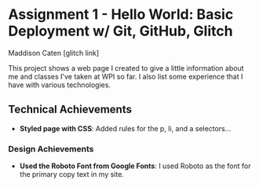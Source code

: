 Assignment 1 - Hello World: Basic Deployment w/ Git, GitHub, Glitch
===
Maddison Caten
[glitch link]

This project shows a web page I created to give a little information about me and classes I've taken at WPI so far. I also list some experience that I have with various technologies. 

## Technical Achievements
- **Styled page with CSS**: Added rules for the p, li, and a selectors...

### Design Achievements
- **Used the Roboto Font from Google Fonts**: I used Roboto as the font for the primary copy text in my site.
